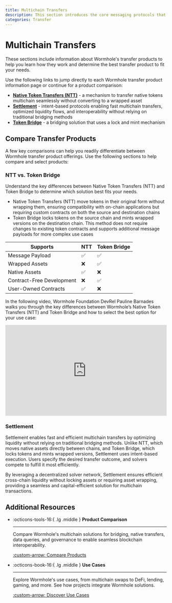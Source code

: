 ```yaml
---
title: Multichain Transfers
description: This section introduces the core messaging protocols that power seamless multichain communication and asset transfer within the Wormhole ecosystem.
categories: Transfer
---
```


# Multichain Transfers

These sections include information about Wormhole's transfer products to help you learn how they work and determine the best transfer product to fit your needs.

Use the following links to jump directly to each Wormhole transfer product information page or continue for a product comparison:

- [**Native Token Transfers (NTT)**](/docs/learn/transfers/native-token-transfers/) - a mechanism to transfer native tokens multichain seamlessly without converting to a wrapped asset
- [**Settlement**](/docs/learn/transfers/settlement/) - intent-based protocols enabling fast multichain transfers, optimized liquidity flows, and interoperability without relying on traditional bridging methods
- [**Token Bridge**](/docs/learn/transfers/token-bridge/) - a bridging solution that uses a lock and mint mechanism

## Compare Transfer Products

A few key comparisons can help you readily differentiate between Wormhole transfer product offerings. Use the following sections to help compare and select products:

### NTT vs. Token Bridge

Understand the key differences between Native Token Transfers (NTT) and Token Bridge to determine which solution best fits your needs.

- Native Token Transfers (NTT) move tokens in their original form without wrapping them, ensuring compatibility with on-chain applications but requiring custom contracts on both the source and destination chains
- Token Bridge locks tokens on the source chain and mints wrapped versions on the destination chain. This method does not require changes to existing token contracts and supports additional message payloads for more complex use cases

<div markdown class="full-width">

| Supports                  | NTT                | Token Bridge       |
|---------------------------|--------------------|--------------------|
| Message Payload           | :white_check_mark: | :white_check_mark: |
| Wrapped Assets            | :x:                | :white_check_mark: |
| Native Assets             | :white_check_mark: | :x:                |
| Contract-Free Development | :x:                | :white_check_mark: |
| User-Owned Contracts      | :white_check_mark: | :x:                |

</div>

In the following video, Wormhole Foundation DevRel Pauline Barnades walks you through the key differences between Wormhole’s Native Token Transfers (NTT) and Token Bridge and how to select the best option for your use case:

<style>.embed-container { position: relative; padding-bottom: 56.25%; height: 0; overflow: hidden; max-width: 100%; } .embed-container iframe, .embed-container object, .embed-container embed { position: absolute; top: 0; left: 0; width: 100%; height: 100%; }</style><div class='embed-container'><iframe src='https://www.youtube.com/embed/wKDf3dyH0OM?si=Gr_iMB1jSs_5Pokm' frameborder='0' allowfullscreen></iframe></div>


### Settlement  

Settlement enables fast and efficient multichain transfers by optimizing liquidity without relying on traditional bridging methods. Unlike NTT, which moves native assets directly between chains, and Token Bridge, which locks tokens and mints wrapped versions, Settlement uses intent-based execution. Users specify the desired transfer outcome, and solvers compete to fulfill it most efficiently.

By leveraging a decentralized solver network, Settlement ensures efficient cross-chain liquidity without locking assets or requiring asset wrapping, providing a seamless and capital-efficient solution for multichain transactions.

## Additional Resources

<div class="grid cards" markdown>

-   :octicons-tools-16:{ .lg .middle } **Product Comparison**

    ---

    Compare Wormhole's multichain solutions for bridging, native transfers, data queries, and governance to enable seamless blockchain interoperability.

    [:custom-arrow: Compare Products](/docs/build/start-building/products/#transfer-products)

-   :octicons-book-16:{ .lg .middle } **Use Cases**

    ---

    Explore Wormhole's use cases, from multichain swaps to DeFi, lending, gaming, and more. See how projects integrate Wormhole solutions.

    [:custom-arrow: Discover Use Cases](/docs/build/start-building/use-cases/)


</div>
